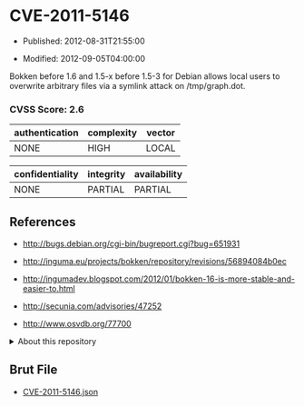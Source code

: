 # CVE-2011-5146

- Published: 2012-08-31T21:55:00

- Modified: 2012-09-05T04:00:00

Bokken before 1.6 and 1.5-x before 1.5-3 for Debian allows local users to overwrite arbitrary files via a symlink attack on /tmp/graph.dot.

### CVSS Score: **2.6**

| authentication | complexity | vector |
| --- | --- | --- |
| NONE | HIGH | LOCAL |

| confidentiality | integrity | availability |
| --- | --- | --- |
| NONE | PARTIAL | PARTIAL |

## References

* http://bugs.debian.org/cgi-bin/bugreport.cgi?bug=651931

* http://inguma.eu/projects/bokken/repository/revisions/56894084b0ec

* http://ingumadev.blogspot.com/2012/01/bokken-16-is-more-stable-and-easier-to.html

* http://secunia.com/advisories/47252

* http://www.osvdb.org/77700

<details>
<summary>About this repository</summary> 

  This repository is part of the project [Live Hack CVE](https://github.com/Live-Hack-CVE). Main website can be found [www.live-hack.org](https://www.live-hack.org) 
  
  Made by [Sn0wAlice](https://github.com/Sn0wAlice) for the people that care about security and need to have a feed of the latest CVEs. Hope you enjoy it, don't forget to star the repo and follow me on [Twitter](https://twitter.com/Sn0wAlice) and [Github](https://github.com/Sn0wAlice). And that is my [personnal website](https://www.alice-snow.me/)

  - [Home Page](https://github.com/Live-Hack-CVE)
  - [Framework](https://github.com/Live-Hack-CVE/cve-framework)
  - [CVE database](https://github.com/Live-Hack-CVE/full_database)
  - [Changelog](https://github.com/Live-Hack-CVE/Changelog)
</details>

## Brut File

* [CVE-2011-5146.json](https://raw.githubusercontent.com/Live-Hack-CVE/full_database/main/cves/2011/CVE-2011-5146.json)

